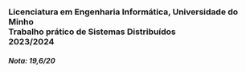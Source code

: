 <h3>Licenciatura em Engenharia Informática, Universidade do Minho <br> Trabalho prático de Sistemas Distribuídos <br> 2023/2024 </h3>

<h5><b>Nota:</b> 19,6/20</h5>
